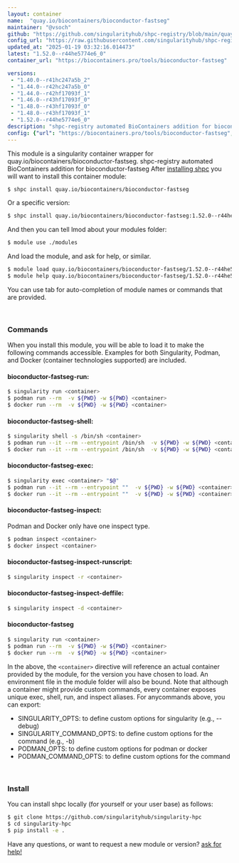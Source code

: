 ```yaml
---
layout: container
name:  "quay.io/biocontainers/bioconductor-fastseg"
maintainer: "@vsoch"
github: "https://github.com/singularityhub/shpc-registry/blob/main/quay.io/biocontainers/bioconductor-fastseg/container.yaml"
config_url: "https://raw.githubusercontent.com/singularityhub/shpc-registry/main/quay.io/biocontainers/bioconductor-fastseg/container.yaml"
updated_at: "2025-01-19 03:32:16.014473"
latest: "1.52.0--r44he5774e6_0"
container_url: "https://biocontainers.pro/tools/bioconductor-fastseg"

versions:
 - "1.40.0--r41hc247a5b_2"
 - "1.44.0--r42hc247a5b_0"
 - "1.44.0--r42hf17093f_1"
 - "1.46.0--r43hf17093f_0"
 - "1.48.0--r43hf17093f_0"
 - "1.48.0--r43hf17093f_1"
 - "1.52.0--r44he5774e6_0"
description: "shpc-registry automated BioContainers addition for bioconductor-fastseg"
config: {"url": "https://biocontainers.pro/tools/bioconductor-fastseg", "maintainer": "@vsoch", "description": "shpc-registry automated BioContainers addition for bioconductor-fastseg", "latest": {"1.52.0--r44he5774e6_0": "sha256:76236b90ee7a6248fc37d5aba69122d6ae5aa2150af8c808bb24630eb64cfbf2"}, "tags": {"1.40.0--r41hc247a5b_2": "sha256:9c87eef8aa54836cccd6086645028ea6feb4ff2fe216133ae068472e95e65381", "1.44.0--r42hc247a5b_0": "sha256:6bb7aabd3e04fac6c642ab382a3ab7fd4d2b0c409e6a9c1ed7c9dc55d3560ff4", "1.44.0--r42hf17093f_1": "sha256:c6ea0ba447507071fbb02432a458f3f981b8a7fc82effea0059813454c9a29da", "1.46.0--r43hf17093f_0": "sha256:32d38f350987ddeea12e2af12223d78044b872d323157ed2c8c7c09a70905034", "1.48.0--r43hf17093f_0": "sha256:1bdc85cd90ff123d7b70e86dce353ba66d81ba2991804b0b85670cbc55486720", "1.48.0--r43hf17093f_1": "sha256:e8bf3f4ba90f94960ff543d826fd11bca509bc080d3e344292c1c49939825972", "1.52.0--r44he5774e6_0": "sha256:76236b90ee7a6248fc37d5aba69122d6ae5aa2150af8c808bb24630eb64cfbf2"}, "docker": "quay.io/biocontainers/bioconductor-fastseg"}
---
```


This module is a singularity container wrapper for quay.io/biocontainers/bioconductor-fastseg.
shpc-registry automated BioContainers addition for bioconductor-fastseg
After [installing shpc](#install) you will want to install this container module:


```bash
$ shpc install quay.io/biocontainers/bioconductor-fastseg
```

Or a specific version:

```bash
$ shpc install quay.io/biocontainers/bioconductor-fastseg:1.52.0--r44he5774e6_0
```

And then you can tell lmod about your modules folder:

```bash
$ module use ./modules
```

And load the module, and ask for help, or similar.

```bash
$ module load quay.io/biocontainers/bioconductor-fastseg/1.52.0--r44he5774e6_0
$ module help quay.io/biocontainers/bioconductor-fastseg/1.52.0--r44he5774e6_0
```

You can use tab for auto-completion of module names or commands that are provided.

<br>

### Commands

When you install this module, you will be able to load it to make the following commands accessible.
Examples for both Singularity, Podman, and Docker (container technologies supported) are included.

#### bioconductor-fastseg-run:

```bash
$ singularity run <container>
$ podman run --rm  -v ${PWD} -w ${PWD} <container>
$ docker run --rm  -v ${PWD} -w ${PWD} <container>
```

#### bioconductor-fastseg-shell:

```bash
$ singularity shell -s /bin/sh <container>
$ podman run --it --rm --entrypoint /bin/sh  -v ${PWD} -w ${PWD} <container>
$ docker run --it --rm --entrypoint /bin/sh  -v ${PWD} -w ${PWD} <container>
```

#### bioconductor-fastseg-exec:

```bash
$ singularity exec <container> "$@"
$ podman run --it --rm --entrypoint ""  -v ${PWD} -w ${PWD} <container> "$@"
$ docker run --it --rm --entrypoint ""  -v ${PWD} -w ${PWD} <container> "$@"
```

#### bioconductor-fastseg-inspect:

Podman and Docker only have one inspect type.

```bash
$ podman inspect <container>
$ docker inspect <container>
```

#### bioconductor-fastseg-inspect-runscript:

```bash
$ singularity inspect -r <container>
```

#### bioconductor-fastseg-inspect-deffile:

```bash
$ singularity inspect -d <container>
```



#### bioconductor-fastseg

```bash
$ singularity run <container>
$ podman run --rm  -v ${PWD} -w ${PWD} <container>
$ docker run --rm  -v ${PWD} -w ${PWD} <container>
```


In the above, the `<container>` directive will reference an actual container provided
by the module, for the version you have chosen to load. An environment file in the
module folder will also be bound. Note that although a container
might provide custom commands, every container exposes unique exec, shell, run, and
inspect aliases. For anycommands above, you can export:

 - SINGULARITY_OPTS: to define custom options for singularity (e.g., --debug)
 - SINGULARITY_COMMAND_OPTS: to define custom options for the command (e.g., -b)
 - PODMAN_OPTS: to define custom options for podman or docker
 - PODMAN_COMMAND_OPTS: to define custom options for the command

<br>

### Install

You can install shpc locally (for yourself or your user base) as follows:

```bash
$ git clone https://github.com/singularityhub/singularity-hpc
$ cd singularity-hpc
$ pip install -e .
```

Have any questions, or want to request a new module or version? [ask for help!](https://github.com/singularityhub/singularity-hpc/issues)